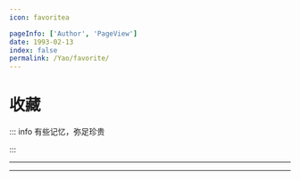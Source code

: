 ```yaml
---
icon: favoritea

pageInfo: ['Author', 'PageView']
date: 1993-02-13
index: false
permalink: /Yao/favorite/
---
```


# 收藏

::: info 有些记忆，弥足珍贵

:::

---

<Catalog base='/Yao/favorite' />

---
